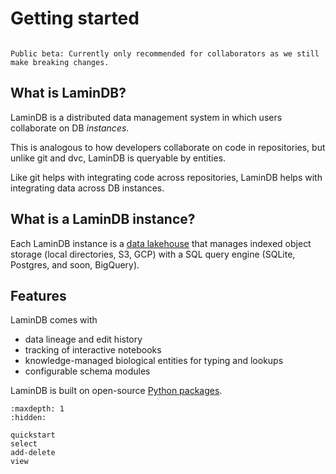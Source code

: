 # Getting started

```{warning}

Public beta: Currently only recommended for collaborators as we still make breaking changes.

```

## What is LaminDB?

LaminDB is a distributed data management system in which users collaborate on DB _instances_.

This is analogous to how developers collaborate on code in repositories, but unlike git and dvc, LaminDB is queryable by entities.

Like git helps with integrating code across repositories, LaminDB helps with integrating data across DB instances.

## What is a LaminDB instance?

Each LaminDB instance is a [data lakehouse](https://www.databricks.com/glossary/data-lakehouse) that manages indexed object storage (local directories, S3, GCP) with a SQL query engine (SQLite, Postgres, and soon, BigQuery).

## Features

LaminDB comes with

- data lineage and edit history
- tracking of interactive notebooks
- knowledge-managed biological entities for typing and lookups
- configurable schema modules

LaminDB is built on open-source [Python packages](https://lamin.ai/docs).

```{toctree}
:maxdepth: 1
:hidden:

quickstart
select
add-delete
view
```
